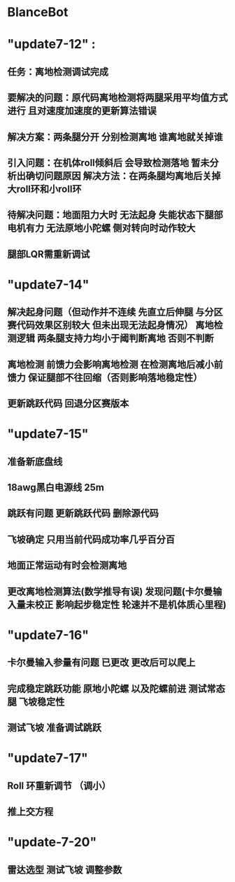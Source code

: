 # BlanceBot
# "update7-12" :
## 任务：离地检测调试完成
## 要解决的问题：原代码离地检测将两腿采用平均值方式进行 且对速度加速度的更新算法错误
## 解决方案：两条腿分开 分别检测离地 谁离地就关掉谁 
## 引入问题：在机体roll倾斜后 会导致检测落地 暂未分析出确切问题原因 解决方法：在两条腿均离地后关掉大roll环和小roll环
## 待解决问题：地面阻力大时 无法起身 失能状态下腿部电机有力 无法原地小陀螺  侧对转向时动作较大
## 腿部LQR需重新调试
# "update7-14"
## 解决起身问题（但动作并不连续 先直立后伸腿 与分区赛代码效果区别较大 但未出现无法起身情况）  离地检测逻辑 两条腿支持力均小于阈判断离地 否则不判断
## 离地检测 前馈力会影响离地检测 在检测离地后减小前馈力  保证腿部不往回缩（否则影响落地稳定性）
## 更新跳跃代码 回退分区赛版本
# "update7-15"
## 准备新底盘线
## 18awg黑白电源线 25m     
## 跳跃有问题 更新跳跃代码 删除源代码 
## 飞坡确定 只用当前代码成功率几乎百分百
## 地面正常运动有时会检测离地
## 更改离地检测算法(数学推导有误) 发现问题(卡尔曼输入量未校正 影响起步稳定性 轮速并不是机体质心里程)
# "update7-16"
## 卡尔曼输入参量有问题 已更改  更改后可以爬上
## 完成稳定跳跃功能 原地小陀螺 以及陀螺前进  测试常态腿 飞坡稳定性
## 测试飞坡 准备调试跳跃
# "update7-17"
## Roll 环重新调节 （调小）
## 推上交方程
# "update-7-20"
## 雷达选型 测试飞坡 调整参数